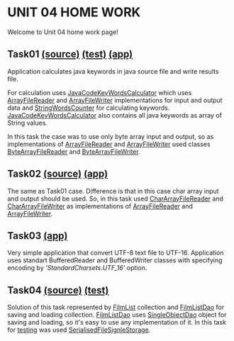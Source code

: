 UNIT 04 HOME WORK
=================

Welcome to Unit 04 home work page!

Task01 [(source)]() [(test)]() [(app)]()
----------------------------------------
Application calculates java keywords in java source file and write
results file.

 For calculation uses [JavaCodeKeyWordsCalculator]() which uses
 [ArrayFileReader]() and [ArrayFileWriter]() implementations for
 input and output data and [StringWordsCounter]() for calculating
 keywords. [JavaCodeKeyWordsCalculator]() also contains
 all java keywords as array of String values.

In this task the case was to use only byte array input and output, so
as implementations of [ArrayFileReader]() and [ArrayFileWriter]() used
 classes [ByteArrayFileReader]() and [ByteArrayFileWriter]().


Task02 [(source)]() [(app)]()
-----------------------------
The same as Task01 case. Difference is that in this case char array input
and output should be used.
So, in this task used [CharArrayFileReader]() and [CharArrayFileWriter]() as
implementations of [ArrayFileReader]() and [ArrayFileWriter]().

Task03 [(app)]()
----------------
Very simple application that convert UTF-8 text file to UTF-16.
Application uses standart BufferedReader and BufferedWriter classes
 with specifying encoding by _'StandardCharsets.UTF_16'_ option.

Task04 [(source)]() [(test)]()
------------------------------
Solution of this task represented by [FilmList]() collection and
[FilmListDao]() for saving and loading collection.
[FilmListDao]() uses [SingleObjectDao]() object for saving
 and loading, so it's easy to use any implementation of it.
  In this task for [testing]() was used [SerialisedFileSignleStorage]().

